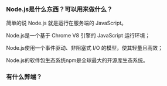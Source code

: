 
### Node.js是什么东西？可以用来做什么？

简单的说 Node.js 就是运行在服务端的 JavaScript。

Node.js是一个基于 Chrome V8 引擎的 JavaScript 运行环境；

Node.js使用一个事件驱动、非阻塞式 I/O 的模型，使其轻量且高效；

Node.js的软件包生态系统npm是全球最大的开源库生态系统。

### 有什么弊端？

